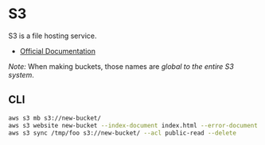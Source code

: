 # S3

S3 is a file hosting service.

- [Official Documentation](http://aws.amazon.com/documentation/s3/)

*Note:* When making buckets, those names are _global to the entire S3 system_.

## CLI

```bash
aws s3 mb s3://new-bucket/
aws s3 website new-bucket --index-document index.html --error-document error.html
aws s3 sync /tmp/foo s3://new-bucket/ --acl public-read --delete
```
